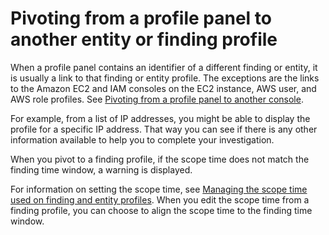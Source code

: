# Pivoting from a profile panel to another entity or finding profile<a name="profile-panel-pivot"></a>

When a profile panel contains an identifier of a different finding or entity, it is usually a link to that finding or entity profile\. The exceptions are the links to the Amazon EC2 and IAM consoles on the EC2 instance, AWS user, and AWS role profiles\. See [Pivoting from a profile panel to another console](profile-panel-console-links.md)\.

For example, from a list of IP addresses, you might be able to display the profile for a specific IP address\. That way you can see if there is any other information available to help you to complete your investigation\.

When you pivot to a finding profile, if the scope time does not match the finding time window, a warning is displayed\.

For information on setting the scope time, see [Managing the scope time used on finding and entity profiles](scope-time-managing.md)\. When you edit the scope time from a finding profile, you can choose to align the scope time to the finding time window\.